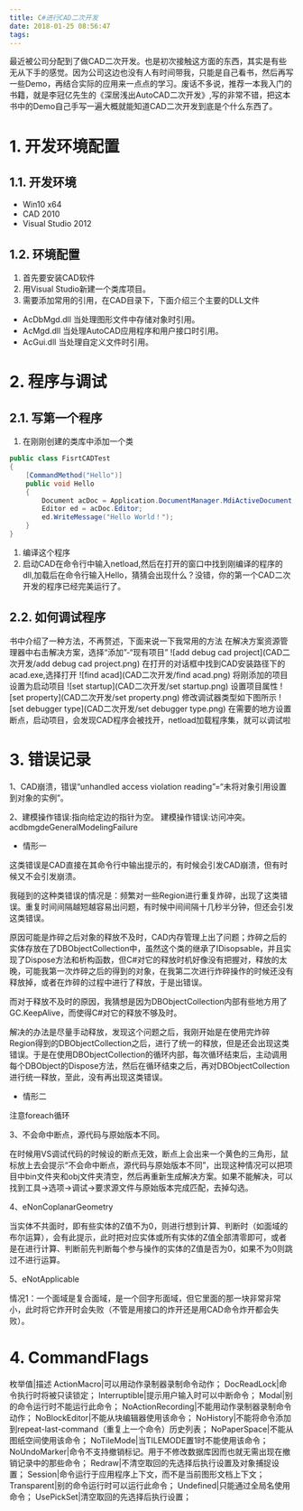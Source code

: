 ```yaml
---
title: C#进行CAD二次开发
date: 2018-01-25 08:56:47
tags:
---
```


最近被公司分配到了做CAD二次开发。也是初次接触这方面的东西，其实是有些无从下手的感觉。因为公司这边也没有人有时间带我，只能是自己看书，然后再写一些Demo，再结合实际的应用来一点点的学习。废话不多说，推荐一本我入门的书籍，就是李冠亿先生的《深居浅出AutoCAD二次开发》,写的非常不错，把这本书中的Demo自己手写一遍大概就能知道CAD二次开发到底是个什么东西了。

# 1. 开发环境配置

## 1.1. 开发环境

- Win10 x64
- CAD 2010
- Visual Studio 2012

## 1.2. 环境配置

1. 首先要安装CAD软件
2. 用Visual Studio新建一个类库项目。
3. 需要添加常用的引用，在CAD目录下，下面介绍三个主要的DLL文件
- AcDbMgd.dll 当处理图形文件中存储对象时引用。
- AcMgd.dll 当处理AutoCAD应用程序和用户接口时引用。
- AcGui.dll 当处理自定义文件时引用。

# 2. 程序与调试

## 2.1. 写第一个程序

1. 在刚刚创建的类库中添加一个类

```C#
public class FisrtCADTest
{
    [CommandMethod("Hello")]
    public void Hello
    {
        Document acDoc = Application.DocumentManager.MdiActiveDocument;
        Editor ed = acDoc.Editor;
        ed.WriteMessage("Hello World！");
    }
}
```

1. 编译这个程序
2. 启动CAD在命令行中输入netload,然后在打开的窗口中找到刚编译的程序的dll,加载后在命令行输入Hello，猜猜会出现什么？没错，你的第一个CAD二次开发的程序已经完美运行了。

## 2.2. 如何调试程序

书中介绍了一种方法，不再赘述，下面来说一下我常用的方法
在解决方案资源管理器中右击解决方案，选择“添加”-“现有项目”
![add debug cad project](CAD二次开发/add debug cad project.png)
在打开的对话框中找到CAD安装路径下的acad.exe,选择打开
![find acad](CAD二次开发/find acad.png)
将刚添加的项目设置为启动项目
![set startup](CAD二次开发/set startup.png)
设置项目属性
![set property](CAD二次开发/set property.png)
修改调试器类型如下图所示
![set debugger type](CAD二次开发/set debugger type.png)
在需要的地方设置断点，启动项目，会发现CAD程序会被找开，netload加载程序集，就可以调试啦

# 3. 错误记录

1、CAD崩溃，错误“unhandled access violation reading”=“未将对象引用设置到对象的实例”。

2、建模操作错误:指向给定边的指针为空。
建模操作错误:访问冲突。
acdbmgdeGeneralModelingFailure

- 情形一

这类错误是CAD直接在其命令行中输出提示的，有时候会引发CAD崩溃，但有时候又不会引发崩溃。

我碰到的这种类错误的情况是：频繁对一些Region进行重复炸碎，出现了这类错误。重复时间间隔越短越容易出问题，有时候中间间隔十几秒半分钟，但还会引发这类错误。

原因可能是炸碎之后对象的释放不及时，CAD内存管理上出了问题；炸碎之后的实体存放在了DBObjectCollection中，虽然这个类的继承了IDisopsable，并且实现了Dispose方法和析构函数，但C#对它的释放时机好像没有把握对，释放的太晚，可能我第一次炸碎之后的得到的对象，在我第二次进行炸碎操作的时候还没有释放掉，或者在炸碎的过程中进行了释放，于是出错误。

而对于释放不及时的原因，我猜想是因为DBObjectCollection内部有些地方用了GC.KeepAlive，而使得C#对它的释放不够及时。

解决的办法是尽量手动释放，发现这个问题之后，我刚开始是在使用完炸碎Region得到的DBObjectCollection之后，进行了统一的释放，但是还会出现这类错误。于是在使用DBObjectCollection的循环内部，每次循环结束后，主动调用每个DBObject的Dispose方法，然后在循环结束之后，再对DBObjectCollection进行统一释放，至此，没有再出现这类错误。

- 情形二

注意foreach循环

3、不会命中断点，源代码与原始版本不同。

在时候用VS调试代码的时候设的断点无效，断点上会出来一个黄色的三角形，鼠标放上去会提示“不会命中断点，源代码与原始版本不同”，出现这种情况可以把项目中bin文件夹和obj文件夹清空，然后再重新生成解决方案。如果不能解决，可以找到工具->选项->调试->要求源文件与原始版本完成匹配，去掉勾选。

4、eNonCoplanarGeometry

当实体不共面时，即有些实体的Z值不为0，则进行想到计算、判断时（如面域的布尔运算），会有此提示，此时把对应实体或所有实体的Z值全部清零即可，或者是在进行计算、判断前先判断每个参与操作的实体的Z值是否为0，如果不为0则跳过不进行运算。

5、eNotApplicable

情况1：一个面域是复合面域，是一个回字形面域，但它里面的那一块非常非常小，此时将它炸开时会失败（不管是用接口的炸开还是用CAD命令炸开都会失败）。

# 4. CommandFlags

枚举值|描述
ActionMacro|可以用动作录制器录制命令动作；
DocReadLock|命令执行时将被只读锁定；
Interruptible|提示用户输入时可以中断命令；
Modal|别的命令运行时不能运行此命令；
NoActionRecording|不能用动作录制器录制命令动作；
NoBlockEditor|不能从块编辑器使用该命令；
NoHistory|不能将命令添加到repeat-last-command（重复上一个命令）历史列表；
NoPaperSpace|不能从图纸空间使用该命令；
NoTileMode|当TILEMODE置1时不能使用该命令；
NoUndoMarker|命令不支持撤销标记。用于不修改数据库因而也就无需出现在撤销记录中的那些命令；
Redraw|不清空取回的先选择后执行设置及对象捕捉设置；
Session|命令运行于应用程序上下文，而不是当前图形文档上下文；
Transparent|别的命令运行时可以运行此命令；
Undefined|只能通过全局名使用命令；
UsePickSet|清空取回的先选择后执行设置；
